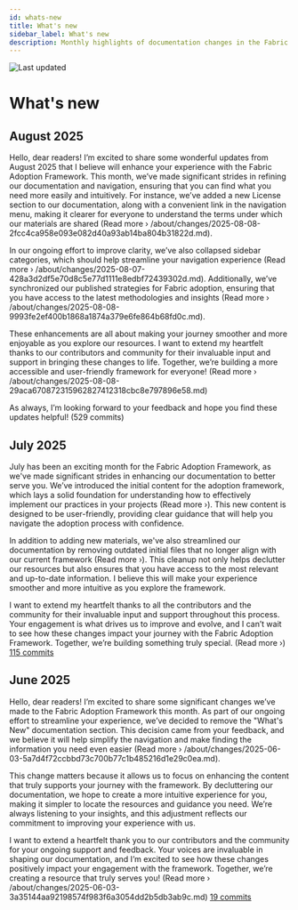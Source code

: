 ```yaml
---
id: whats-new
title: What's new
sidebar_label: What's new
description: Monthly highlights of documentation changes in the Fabric Adoption Framework.
---
```


![Last updated](https://img.shields.io/badge/last%20updated-"2025--08--08-brightgreen)

# What's new

## August 2025

Hello, dear readers! I’m excited to share some wonderful updates from August 2025 that I believe will enhance your experience with the Fabric Adoption Framework. This month, we’ve made significant strides in refining our documentation and navigation, ensuring that you can find what you need more easily and intuitively. For instance, we’ve added a new License section to our documentation, along with a convenient link in the navigation menu, making it clearer for everyone to understand the terms under which our materials are shared (Read more › /about/changes/2025-08-08-2fcc4ca958e093e082d40a93ab14ba804b31822d.md).

In our ongoing effort to improve clarity, we’ve also collapsed sidebar categories, which should help streamline your navigation experience (Read more › /about/changes/2025-08-07-428a3d2df5e70d8c5e77d1111e8edbf72439302d.md). Additionally, we’ve synchronized our published strategies for Fabric adoption, ensuring that you have access to the latest methodologies and insights (Read more › /about/changes/2025-08-08-9993fe2ef400b1868a1874a379e6fe864b68fd0c.md). 

These enhancements are all about making your journey smoother and more enjoyable as you explore our resources. I want to extend my heartfelt thanks to our contributors and community for their invaluable input and support in bringing these changes to life. Together, we’re building a more accessible and user-friendly framework for everyone! (Read more › /about/changes/2025-08-08-29aca670872315962827412318cbc8e797896e58.md) 

As always, I’m looking forward to your feedback and hope you find these updates helpful! (529 commits)

## July 2025

July has been an exciting month for the Fabric Adoption Framework, as we've made significant strides in enhancing our documentation to better serve you. We’ve introduced the initial content for the adoption framework, which lays a solid foundation for understanding how to effectively implement our practices in your projects (Read more ›). This new content is designed to be user-friendly, providing clear guidance that will help you navigate the adoption process with confidence.

In addition to adding new materials, we've also streamlined our documentation by removing outdated initial files that no longer align with our current framework (Read more ›). This cleanup not only helps declutter our resources but also ensures that you have access to the most relevant and up-to-date information. I believe this will make your experience smoother and more intuitive as you explore the framework.

I want to extend my heartfelt thanks to all the contributors and the community for their invaluable input and support throughout this process. Your engagement is what drives us to improve and evolve, and I can’t wait to see how these changes impact your journey with the Fabric Adoption Framework. Together, we’re building something truly special. (Read more ›) [115 commits](https://github.com/TheTrustedAdvisor/FabricAdoptionFramework/commits/main?since=2025-07-01&until=2025-07-31)

## June 2025

Hello, dear readers! I’m excited to share some significant changes we’ve made to the Fabric Adoption Framework this month. As part of our ongoing effort to streamline your experience, we’ve decided to remove the "What's New" documentation section. This decision came from your feedback, and we believe it will help simplify the navigation and make finding the information you need even easier (Read more › /about/changes/2025-06-03-5a7d4f72ccbbd73c700b77c1b485216d1e29c0ea.md). 

This change matters because it allows us to focus on enhancing the content that truly supports your journey with the framework. By decluttering our documentation, we hope to create a more intuitive experience for you, making it simpler to locate the resources and guidance you need. We’re always listening to your insights, and this adjustment reflects our commitment to improving your experience with us.

I want to extend a heartfelt thank you to our contributors and the community for your ongoing support and feedback. Your voices are invaluable in shaping our documentation, and I’m excited to see how these changes positively impact your engagement with the framework. Together, we’re creating a resource that truly serves you! (Read more › /about/changes/2025-06-03-3a35144aa92198574f983f6a3054dd2b5db3ab9c.md) [19 commits](https://github.com/TheTrustedAdvisor/FabricAdoptionFramework/commits/main?since=2025-06-01&until=2025-06-30)
